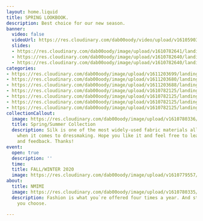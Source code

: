 ```yaml
---
layout: home.liquid
title: SPRING LOOKBOOK.
description: Best choice for our new season.
banner:
  video: false
  videoUrl: https://res.cloudinary.com/dab00oody/video/upload/v1610590394/landing/video_sna4xd.mp4
  slides:
  - https://res.cloudinary.com/dab00oody/image/upload/v1610782641/landing/c60cdc734448b416ed59_zgm4hm.jpg
  - https://res.cloudinary.com/dab00oody/image/upload/v1610782640/landing/8c8930efa8d4588a01c5_s5t7l0.jpg
  - https://res.cloudinary.com/dab00oody/image/upload/v1610782640/landing/435ed7e14cdabc84e5cb_dgzmka.jpg
categories:
- https://res.cloudinary.com/dab00oody/image/upload/v1611203699/landing/8c8930efa8d4588a01c5_egptsk.jpg
- https://res.cloudinary.com/dab00oody/image/upload/v1611203680/landing/435ed7e14cdabc84e5cb_quspnh.jpg
- https://res.cloudinary.com/dab00oody/image/upload/v1611203688/landing/3851267fe5b615e84ca7_qbr1cb.jpg
- https://res.cloudinary.com/dab00oody/image/upload/v1610782125/landing/dd2798fc0cc7fc99a5d6_u6ud7o.jpg
- https://res.cloudinary.com/dab00oody/image/upload/v1610782125/landing/7cc8c31d5726a778fe37_obhwxn.jpg
- https://res.cloudinary.com/dab00oody/image/upload/v1610782125/landing/700333c0a7fb57a50eea_vigaof.jpg
- https://res.cloudinary.com/dab00oody/image/upload/v1610782125/landing/0ca05176c54d35136c5c_mqoly6.jpg
collectionCallout:
  image: https://res.cloudinary.com/dab00oody/image/upload/v1610780336/landing/a258a4f303c8f396aad9_hvlcz1.jpg
  title: Spring/Summer Collection
  description: Silk is one of the most widely-used fabric materials all over the world
    when it comes to dressmaking. Hope you like it and feel free to leave comments
    and feedback. Thanks!
event:
  open: true
  description: ''
  time: 
  title: FALL/WINTER 2020
  image: https://res.cloudinary.com/dab00oody/image/upload/v1610779557/landing/51bdf359a262523c0b73_lyoyvz.jpg
about:
  title: NMIMI
  image: https://res.cloudinary.com/dab00oody/image/upload/v1610780335/landing/326a1f72bf494f171658_onjbe4.jpg
  description: Fashion is what you`re offered four times a year. And style is what
    you choose.

---
```

